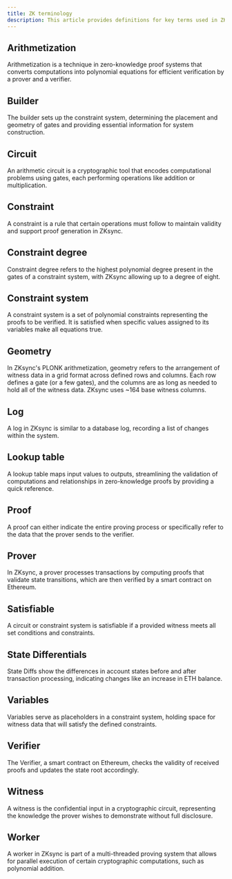 ```yaml
---
title: ZK terminology
description: This article provides definitions for key terms used in ZKsync's zero-knowledge proof systems.
---
```


## Arithmetization

Arithmetization is a technique in zero-knowledge proof systems that converts computations into polynomial equations
for efficient verification by a prover and a verifier.

## Builder

The builder sets up the constraint system, determining the placement and geometry of gates and providing essential information for system construction.

## Circuit

An arithmetic circuit is a cryptographic tool that encodes computational problems using gates, each performing operations like addition or multiplication.

## Constraint

A constraint is a rule that certain operations must follow to maintain validity and support proof generation in ZKsync.

## Constraint degree

Constraint degree refers to the highest polynomial degree present in the gates of a constraint system, with ZKsync allowing up to a degree of eight.

## Constraint system

A constraint system is a set of polynomial constraints representing the proofs to be verified.
It is satisfied when specific values assigned to its variables make all equations true.

## Geometry

In ZKsync's PLONK arithmetization, geometry refers to the arrangement of witness data in a grid format across defined rows and columns.
Each row defines a gate (or a few gates), and the columns are as long as needed to hold all of the witness data. ZKsync uses ~164 base witness columns.

## Log

A log in ZKsync is similar to a database log, recording a list of changes within the system.

## Lookup table

A lookup table maps input values to outputs, streamlining the validation of computations and relationships in zero-knowledge proofs
by providing a quick reference.

## Proof

A proof can either indicate the entire proving process or specifically refer to the data that the prover sends to the verifier.

## Prover

In ZKsync, a prover processes transactions by computing proofs that validate state transitions, which are then verified by a smart contract on Ethereum.

## Satisfiable

A circuit or constraint system is satisfiable if a provided witness meets all set conditions and constraints.

## State Differentials

State Diffs show the differences in account states before and after transaction processing, indicating changes like an increase in ETH balance.

## Variables

Variables serve as placeholders in a constraint system, holding space for witness data that will satisfy the defined constraints.

## Verifier

The Verifier, a smart contract on Ethereum, checks the validity of received proofs and updates the state root accordingly.

## Witness

A witness is the confidential input in a cryptographic circuit, representing the knowledge the prover wishes to demonstrate without full disclosure.

## Worker

A worker in ZKsync is part of a multi-threaded proving system that allows for parallel execution of certain cryptographic computations,
such as polynomial addition.
